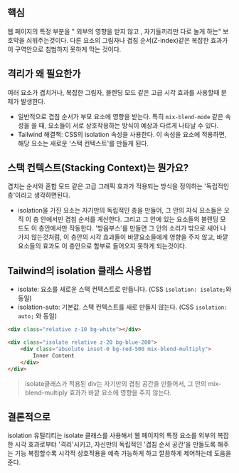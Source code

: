 ## 핵심
웹 페이지의 특정 부분을 " 외부의 영향을 받지 않고 , 자기들끼리만 다로 놀게 하는" 보호막을 싀워주는것이다. 다른 요소의 그림자나 겹침 순서(Z-index)같은 복잡한 효과가 이 구역안으로 침범하지 못하게 막는 것이다.

## 격리가 왜 필요한가
여러 요소가 겹치거나, 복잡한 그림자, 블렌딩 모드 같은 고급 시각 효과를 사용할때 문제가 발생한다.
- 일반적으로 겹침 순서가 부모 요소에 영향을 받는다. 특히 `mix-blend-mode` 같은 속성을 쓸 때, 요소들이 서로 상호작용하는 방식이 예상과 다르게 나타날 수 있다.
- Tailwind 해결책: CSS의 isolation 속성을 사용한다. 이 속성을 요소에 적용하면, 해당 요소는 새로운 '스택 컨텍스트'를 만들게 된다.

## 스택 컨텍스트(Stacking Context)는 뭔가요?
겹치는 순서와 혼합 모드 같은 고급 그래픽 효과가 적용되는 방식을 정의하는 '독립적인 층'이라고 생각하면된다.
- isolation을 가진 요소는 자기만의 독립적인 층을 만들어, 그 안의 자식 요소들은 오직 이 층 안에서만 겹침 순서를 계산한다. 그리고 그 안에 있는 요소들의 블렌딩 모드도 이 층안에서만 작동한다. '방음부스'를 만들면 그 안의 소리가 밖으로 새어 나가지 않는것처럼, 이 층안의 시각 효과들이 바깥요소들에게 영향을 주지 않고, 바깥 요소들의 효과도 이 층안으로 함부로 들어오지 못하게 되는것이다.

## Tailwind의 isolation 클래스 사용법
- isolate: 요소를 새로운 스택 컨텍스트로 만듭니다. (CSS `isolation: isolate;`와 동일)
- isolation-auto: 기본값. 스택 컨텍스트를 새로 만들지 않는다. (CSS `isolation: auto;` 와 동일)
```HTML
<div class="relative z-10 bg-white"></div>

<div class="isolate relative z-20 bg-blue-200">
	<div class="absolute inset-0 bg-red-500 mix-blend-multiply">
		Inner Content
	</div>
</div>
```
> isolate클래스가 적용된 div는 자기만의 겹침 공간을 만들어서, 그 안의 mix-blend-multiply 효과가 바깥 요소에 영향을 주지 않는다.

## 결론적으로
isolation 유틸리티는 isolate 클래스를 사용해서 웹 페이지의 특정 요소를 외부의 복잡한 시각 효과로부터 '격리'시키고, 자신만의 독립적인 '겹침 순서 공간'을 만들도록 해주는 기능
복잡할수록 시각적 상호작용을 예측 가능하게 하고 깔끔하게 제어하는데 도움을 준다.